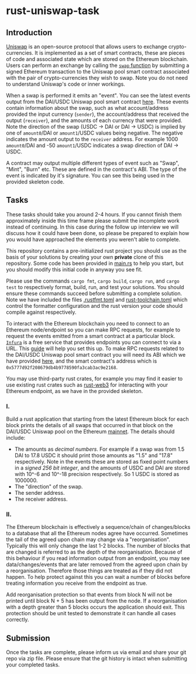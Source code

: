 # rust-uniswap-task

## Introduction

[Uniswap](https://docs.uniswap.org/protocol/introduction) is an open-source protocol that allows users to exchange crypto-currencies. It is implemented as a set of smart contracts, these are pieces of code and associated state which are stored on the Ethereum blockchain. Users can perform an exchange by calling the [`swap` function](https://github.com/Uniswap/v3-core/blob/412d9b236a1e75a98568d49b1aeb21e3a1430544/contracts/UniswapV3Pool.sol#L596) by submitting a signed Ethereum transaction to the Uniswap pool smart contract associated with the pair of crypto-currencies they wish to swap. Note you do not need to understand Uniswap's code or inner workings.

When a swap is performed it emits an "event". You can see the latest events output from the DAI/USDC Uniswap pool smart contract [here](https://etherscan.io/address/0x5777d92f208679db4b9778590fa3cab3ac9e2168#events). These events contain information about the swap, such as what account/address provided the input currency (`sender`), the account/address that received the output (`receiver`), and the amounts of each currency that were provided. Note the direction of the swap (USDC -> DAI or DAI -> USDC) is implied by one of `amount0`/DAI or `amount1`/USDC values being negative. The negative indicates the amount output to the `receiver` address. For example 1000 `amount0`/DAI and -50 `amount1`/USDC indicates a swap direction of DAI -> USDC.

A contract may output multiple different types of event such as "Swap", "Mint", "Burn" etc. These are defined in the contract's ABI. The type of the event is indicated by it's signature. You can see this being used in the provided skeleton code.

## Tasks

These tasks should take you around 2-4 hours. If you cannot finish them approximately inside this time frame please submit the incomplete work instead of continuing. In this case during the follow up interview we will discuss how it could have been done, so please be prepared to explain how you would have approached the elements you weren't able to complete.

This repository contains a pre-initialized rust project you should use as the basis of your solutions by creating your own **private** clone of this repository. Some code has been provided in [main.rs](./src/main.rs) to help you start, but you should modify this initial code in anyway you see fit.

Please use the commands `cargo fmt`, `cargo build`, `cargo run`, and `cargo test` to respectively format, build, run, and test your solutions. You should ensure these commands succeed before submitting a complete solution. Note we have included the files [.rustfmt.toml](./.rustfmt.toml) and [rust-toolchain.toml](./rust-toolchain.toml) which control the formatter configuration and the rust version your code should compile against respectively.

To interact with the Ethereum blockchain you need to connect to an Ethereum node/endpoint so you can make RPC requests, for example to request the events emitted from a smart contract at a particular block. [`Infura`](https://infura.io/) is a free service that provides endpoints you can connect to via a URL. This [guide](https://blog.infura.io/post/getting-started-with-infura-28e41844cc89) will help you set this up. To make RPC requests related to the DAI/USDC Uniswap pool smart contract you will need its ABI which we have provided [here](./src/contracts/uniswap_pool_abi.json), and the smart contract's address which is `0x5777d92f208679db4b9778590fa3cab3ac9e2168`.

You may use third-party rust crates, for example you may find it easier to use existing rust crates such as [rust-web3](https://github.com/tomusdrw/rust-web3) for interacting with your Ethereum endpoint, as we have in the provided skeleton.

### I.

Build a rust application that starting from the latest Ethereum block for each block prints the details of all swaps that occurred in that block on the DAI/USDC Uniswap pool on the Ethereum [mainnet](https://ethereum.org/en/developers/docs/networks/). The details should include:
- The amounts as *decimal numbers*. For example if a swap was from 1.5 DAI to 17.8 USDC it should print those amounts as "1.5" and "17.8" respectively. Note in the events these are stored as fixed point numbers in a *signed 256 bit integer*, and the amounts of USDC and DAI are stored with 10^-6 and 10^-18 precision respectively. So 1 USDC is stored as 1000000.
- The "direction" of the swap.
- The sender address.
- The receiver address.

### II.

The Ethereum blockchain is effectively a sequence/chain of changes/blocks to a database that all the Ethereum nodes agree have occurred. Sometimes the tail of the agreed upon chain may change via a "reorganisation". Typically this will only change the last 1-2 blocks. The number of blocks that are changed is referred to as the depth of the reorganisation. Because of this behaviour if you read information output from an endpoint, you may see data/changes/events that are later removed from the agreed upon chain by a reorganisation. Therefore those things are treated as if they did not happen. To help protect against this you can wait a number of blocks before treating information you receive from the endpoint as true.

Add reorganisation protection so that events from block N will not be printed until block N + 5 has been output from the node. If a reorganisation with a depth greater than 5 blocks occurs the application should exit. This protection should be unit tested to demonstrate it can handle all cases correctly.

## Submission

Once the tasks are complete, please inform us via email and share your git repo via zip file. Please ensure that the git history is intact when submitting your completed tasks.
